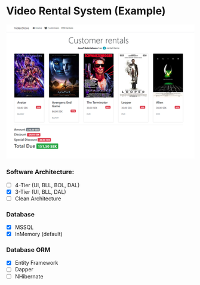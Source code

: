 # Video Rental System (Example)
![](/UI/wwwroot/img/print1.png)

### Software Architecture:
- [ ] 4-Tier (UI, BLL, BOL, DAL)
- [x] 3-Tier (UI, BLL, DAL)
- [ ] Clean Architecture

### Database
- [x] MSSQL
- [x] InMemory (default)

### Database ORM
- [x] Entity Framework
- [ ] Dapper
- [ ] NHibernate
